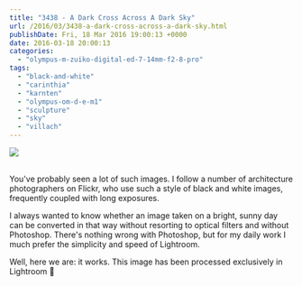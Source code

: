 ```yaml
---
title: "3438 - A Dark Cross Across A Dark Sky"
url: /2016/03/3438-a-dark-cross-across-a-dark-sky.html
publishDate: Fri, 18 Mar 2016 19:00:13 +0000
date: 2016-03-18 20:00:13
categories: 
  - "olympus-m-zuiko-digital-ed-7-14mm-f2-8-pro"
tags: 
  - "black-and-white"
  - "carinthia"
  - "karnten"
  - "olympus-om-d-e-m1"
  - "sculpture"
  - "sky"
  - "villach"
---
```

<div class="container">
<div class="center"><a target="_blank" href="https://d25zfm9zpd7gm5.cloudfront.net/1200x1200/2015/20151108_151917_lr.jpg"><img class="webfeedsFeaturedVisual" src="https://d25zfm9zpd7gm5.cloudfront.net/0600x0600/2015/20151108_151917_lr.jpg" /></a></div>
</div>
<br />

You've probably seen a lot of such images. I follow a number of architecture photographers on Flickr, who use such a style of black and white images, frequently coupled with long exposures.

I always wanted to know whether an image taken on a bright, sunny day can be converted in that way without resorting to optical filters and without Photoshop. There's nothing wrong with Photoshop, but for my daily work I much prefer the simplicity and speed of Lightroom.

Well, here we are: it works. This image has been processed exclusively in Lightroom 🙂

